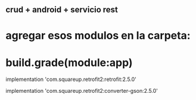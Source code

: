 ## crud + android + servicio rest

# agregar esos modulos en la carpeta:

# build.grade(module:app)

 implementation 'com.squareup.retrofit2:retrofit:2.5.0'

 implementation 'com.squareup.retrofit2:converter-gson:2.5.0'